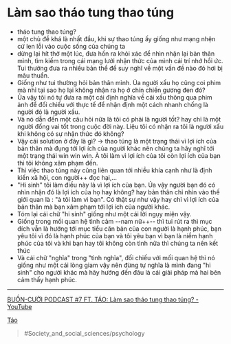 # Làm sao tháo tung thao túng

- tháo tung thao túng?
- một chủ đề khá là nhất đầu, khi sự thao túng ấy giống như mạng nhện cứ len lỗi vào cuộc sống của chúng ta
- dừng lại hít thở một lúc, đưa hồn ra khỏi xác để nhìn nhận lại bản thân mình, tìm kiếm trong cái mạng lưới nhận thức của mình cái trí nhớ hồi ức. Tui thường đưa ra nhiều bản thể để suy nghĩ về một vấn đề nào đó hơi bị mâu thuẩn.
- Giống như tui thường hỏi bản thân mình. Ủa người xấu họ cũng coi phim mà nhỉ tại sao họ lại không nhận ra họ ở chín chiến gương đen đó?
- Ủa vậy tôi nó tự đưa ra một cái định nghĩa về cái xấu thông qua phim ảnh để đối chiếu với thực tế để nhận định một cách nhanh chống là người đó là người xấu.
- Và nó dẫn đến một câu hỏi nữa là tôi có phải là người tốt? hay chỉ là một người đống vai tốt trong cuộc đời này. Liệu tôi có nhận ra tôi là người xấu khi không có sự nhận thức đó không?
- Vậy cái solution ở đây là gì?
  -> thao túng là một trạng thái vì lợi ích của bản thân mà đụng tới lợi ích của người khác nên chúng ta hãy nghĩ tới một trạng thái win win win. À tôi làm vì lợi ích của tôi còn lợi ích của bạn thì tôi không xâm phạm đến.
- Thì việc thao túng này cũng liên quan tới nhiều khía cạnh như là định kiến xã hội, con người++ đọc hại,...
- "Hi sinh" tôi làm điều này là vì lợi ích của bạn. Ủa vậy người bạn đó có nhìn nhận đó là lợi ích của họ hay không? hay bản thân chỉ nhìn vào thế giới quan là : "à tôi làm vì bạn". Có thật sự như vậy hay chỉ vì lợi ích của bản thân mà bạn xâm phạm tới lợi ích của người khác.
- Tóm lại cái chữ "hi sinh" giống như một cái lời ngụy miện vậy.
- Giống trong mối quan hệ tình cảm --nam nữ++-- thì tui rút ra thì mục đích vẫn là hướng tới mục tiểu căn bản của con người là hạnh phúc, bạn yêu tôi vì đó là hạnh phúc của bạn và tôi yêu bạn vì bạn là niềm hạnh phúc của tôi và khi bạn hay tôi không còn tình nữa thì chúng ta nên kết thúc
- Và cái chữ "nghĩa" trong "tình nghĩa", đối chiếu với mối quan hệ thì nó giống như một cái lòng giam vậy nên đừng tự nghĩa là mình đang "hi sinh" cho người khác mà hãy hướng đến đâu là cái giải pháp mà hai bên cảm thấy hạnh phúc.

---

[BUỒN-CƯỜI PODCAST #7 FT. TÁO: Làm sao tháo tung thao túng? - YouTube](https://www.youtube.com/watch?v=gGvXJqw1-1I)

[Táo](Táo.md)

> #Society_and_social_sciences/psychology
